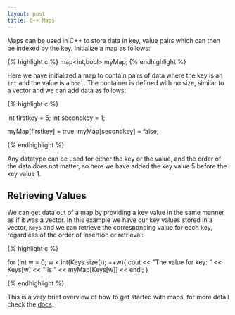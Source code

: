 ```yaml
---
layout: post
title: C++ Maps
---
```


Maps can be used in C++ to store data in key, value pairs which can then be indexed by the
key. Initialize a map as follows:

{% highlight c %}
map<int,bool> myMap;
{% endhighlight %}

Here we have initialized a map to contain pairs of data where the key is an `int`
and the value is a `bool`. The container is defined with no size, similar to a vector
and we can add data as follows:

{% highlight c %}

int firstkey = 5;
int secondkey = 1;

myMap[firstkey] = true;
myMap[secondkey] = false;

{% endhighlight %}

Any datatype can be used for either the key or the value, and the order of the data
does not matter, so here we have added the key value 5 before the key value 1.

## Retrieving Values

We can get data out of a map by providing a key value in the same manner as if it was a
vector. In this example we have our key values stored in a vector, `Keys` and we can retrieve
the corresponding value for each key, regardless of the order of insertion or retrieval:

{% highlight c %}

for (int w = 0; w < int(Keys.size()); ++w){
  cout << "The value for key: " << Keys[w] << " is " << myMap[Keys[w]] << endl;
}

{% endhighlight %}

This is a very brief overview of how to get started with maps, for more detail check the
[docs](http://www.cplusplus.com/reference/map/map/).
